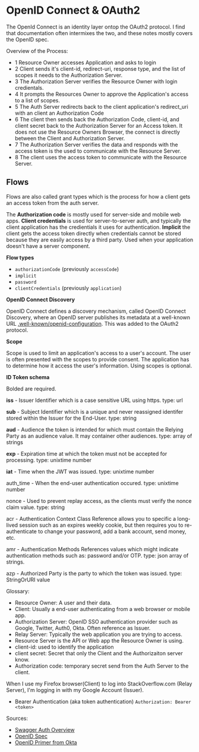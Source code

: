 # OpenID Connect & OAuth2

The OpenId Connect is an identity layer ontop the OAuth2 protocol. I find that documentation often intermixes the two, and these notes mostly covers the OpenID spec.

Overview of the Process:

- 1 Resource Owner accesses Application and asks to login
- 2 Client sends it's client-id, redirect-uri, response type, and the list of scopes it needs to the Authorization Server.
- 3 The Authorization Server verifies the Resource Owner with login credientals.
- 4 It prompts the Resources Owner to approve the Application's access to a list of scopes.
- 5 The Auth Server redirects back to the client application's redirect_uri with an client an Authorization Code
- 6 The client then sends back the Authorization Code, client-id, and  client secret back to the Authorization Server for an Access token. It does not use the Resource Owners Browser, the connect is directly between the Client and Authorization Server. 
- 7 The Authorization Server verifies the data and responds with the access token is the used to communicate with the Resource Server.
- 8 The client uses the access token to communicate with the Resource Server.

## Flows

Flows are also called grant types which is the process for how a client gets an access token from the auth server. 

The **Authorization code** is mostly used for server-side and mobile web apps. **Client credentials** is used for server-to-server auth, and typically the client application has the credientials it uses for authentication. **Implicit** the client gets the access token directly when credentials cannot be stored because they are easily access by a third party. Used when your application doesn't have a server component.



**Flow types**

- `authorizationCode` (previously `accessCode`)
- `implicit`
- `password`
- `clientCredentials` (previously `application`)


**OpenID Connect Discovery**

OpenID Connect defines a discovery mechanism, called OpenID Connect Discovery, where an OpenID server publishes its metadata at a well-known URL [.well-known/openid-configuration](https://auth0.auth0.com/.well-known/openid-configuration). This was added to the OAuth2 protocol.


**Scope**

Scope is used to limit an application's access to a user's account. The user is often presented with the scopes to provide consent. The application has to determine how it access the user's information. Using scopes is optional. 

**ID Token schema**

Bolded are required.

**iss** - Issuer Identifier which is a case sensitive URL using https. type: url

**sub** - Subject Identifier which is a unique and never reassigned identifer stored within the Issuer for the End-User. type: string

**aud** - Audience the token is intended for which must contain the Relying Party as an audience value. It may container other audiences. type: array of strings

**exp** - Expiration time at which the token must not be accepted for processing. type: unixtime number

**iat** - Time when the JWT was issued. type: unixtime number

auth_time -  When the end-user authentication occured. type: unixtime number

nonce - Used to prevent replay access, as the clients must verify the nonce claim value. type: string

acr - Authentication Context Class Reference allows you to specific a long-lived session such as an expires weekly cookie, but then requires you to re-authenticate to change your password, add a bank account, send money, etc.

amr - Authentication Methods References values which might indicate authentication methods such as: password and/or OTP. type: json array of strings.

azp - Authorized Party is the party to which the token was issued. type: StringOrURI value



Glossary:

- Resource Owner: A user and their data.
- Client: Usually a end-user authenticating from a web browser or mobile app.
- Authorization Server: OpenID SSO authentication provider such as Google, Twitter, Auth0, Okta. Often reference as Issuer.
- Relay Server: Typically the web application you are trying to access. 
- Resource Server is the API or Web app the Resource Owner is using.
- client-id: used to identify the application
- client secret: Secret that only the Client and the Authorizaiton server know.
- Authorization code: temporary secret send from the Auth Server to the client. 

When I use my Firefox browser(Client) to log into StackOverflow.com (Relay Server), I'm logging in with my Google Account (Issuer).

- Bearer Authentication (aka token authentication) `Authorization: Bearer <token>`


Sources:
 - [Swagger Auth Overview](https://swagger.io/docs/specification/authentication/)
 - [OpenID Spec](https://openid.net/specs/openid-connect-core-1_0.html)
 - [OpenID Primer from Okta](https://developer.okta.com/blog/2017/07/25/oidc-primer-part-1)